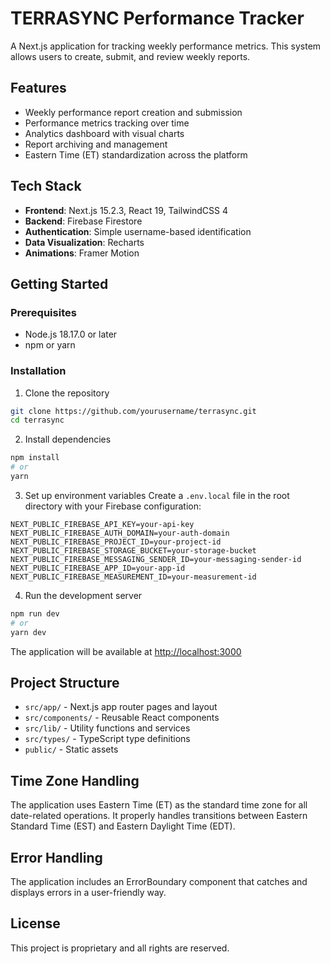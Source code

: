 # TERRASYNC Performance Tracker

A Next.js application for tracking weekly performance metrics. This system allows users to create, submit, and review weekly reports.

## Features

- Weekly performance report creation and submission
- Performance metrics tracking over time
- Analytics dashboard with visual charts
- Report archiving and management
- Eastern Time (ET) standardization across the platform

## Tech Stack

- **Frontend**: Next.js 15.2.3, React 19, TailwindCSS 4
- **Backend**: Firebase Firestore
- **Authentication**: Simple username-based identification
- **Data Visualization**: Recharts
- **Animations**: Framer Motion

## Getting Started

### Prerequisites

- Node.js 18.17.0 or later
- npm or yarn

### Installation

1. Clone the repository
```bash
git clone https://github.com/yourusername/terrasync.git
cd terrasync
```

2. Install dependencies
```bash
npm install
# or
yarn
```

3. Set up environment variables
Create a `.env.local` file in the root directory with your Firebase configuration:
```
NEXT_PUBLIC_FIREBASE_API_KEY=your-api-key
NEXT_PUBLIC_FIREBASE_AUTH_DOMAIN=your-auth-domain
NEXT_PUBLIC_FIREBASE_PROJECT_ID=your-project-id
NEXT_PUBLIC_FIREBASE_STORAGE_BUCKET=your-storage-bucket
NEXT_PUBLIC_FIREBASE_MESSAGING_SENDER_ID=your-messaging-sender-id
NEXT_PUBLIC_FIREBASE_APP_ID=your-app-id
NEXT_PUBLIC_FIREBASE_MEASUREMENT_ID=your-measurement-id
```

4. Run the development server
```bash
npm run dev
# or
yarn dev
```

The application will be available at [http://localhost:3000](http://localhost:3000)

## Project Structure

- `src/app/` - Next.js app router pages and layout
- `src/components/` - Reusable React components
- `src/lib/` - Utility functions and services
- `src/types/` - TypeScript type definitions
- `public/` - Static assets

## Time Zone Handling

The application uses Eastern Time (ET) as the standard time zone for all date-related operations. It properly handles transitions between Eastern Standard Time (EST) and Eastern Daylight Time (EDT).

## Error Handling

The application includes an ErrorBoundary component that catches and displays errors in a user-friendly way.

## License

This project is proprietary and all rights are reserved.
